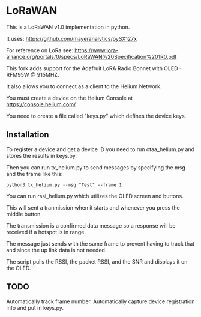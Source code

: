 # LoRaWAN
This is a LoRaWAN v1.0 implementation in python.

It uses: https://github.com/mayeranalytics/pySX127x

For reference on LoRa see: https://www.lora-alliance.org/portals/0/specs/LoRaWAN%20Specification%201R0.pdf

This fork adds support for the Adafruit LoRA Radio Bonnet with OLED - RFM95W @ 915MHZ.

It also allows you to connect as a client to the Helium Network.

You must create a device on the Helium Console at https://console.helium.com/

You need to create a file called "keys.py" which defines the device keys.



## Installation
To register a device and get a device ID you need to run otaa_helium.py and stores the results in keys.py.

Then you can run tx_helium.py to send messages by specifying the msg and the frame like this:

    python3 tx_helium.py --msg "Test" --frame 1

You can run rssi_helium.py which utilizes the OLED screen and buttons.

This will sent a tranmission when it starts and whenever you press the middle button.

The transmission is a confirmed data message so a response will be received if a hotspot is in range.

The message just sends with the same frame to prevent having to track that and since the up link data is not needed.

The script pulls the RSSI, the packet RSSI, and the SNR and displays it on the OLED.

## TODO
Automatically track frame number. 
Automatically capture device registration info and put in keys.py.
